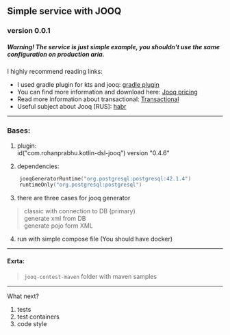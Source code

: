 ## Simple service with JOOQ
### version 0.0.1

##### Warning! The service is just simple example, you shouldn't use the same configuration on production aria.

I highly recommend reading links:  
* I used gradle plugin for kts and jooq: [gradle plugin](https://github.com/rohanprabhu/kotlin-dsl-gradle-jooq-plugin)  
* You can find more information and download here: [Jooq pricing](https://www.jooq.org/download/)  
* Read more information about transactional: [Transactional](https://www.jooq.org/doc/latest/manual/sql-execution/transaction-management/)  
* Useful subject about Jooq [RUS]: [habr](https://habr.com/ru/post/488522/)
---
### Bases:
1) plugin:  
id("com.rohanprabhu.kotlin-dsl-jooq") version "0.4.6"

2) dependencies:
```kotlin
    jooqGeneratorRuntime("org.postgresql:postgresql:42.1.4")
    runtimeOnly("org.postgresql:postgresql")
```

3) there are three cases for jooq generator
 > classic with connection to DB (primary)  
 > generate xml from DB  
 > generate pojo form XML  
 
4) run with simple compose file (You should have docker)

---
#### Exrta:
>`jooq-contest-maven` folder with maven samples
---

What next?
1) tests
2) test containers
3) code style
